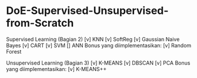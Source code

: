 # DoE-Supervised-Unsupervised-from-Scratch

Supervised Learning (Bagian 2)
[v] KNN
[v] SoftReg
[v] Gaussian Naive Bayes
[v] CART
[v] SVM
[] ANN
Bonus yang diimplementasikan:
[v] Random Forest

Unsupervised Learning (Bagian 3)
[v] K-MEANS
[v] DBSCAN
[v] PCA
Bonus yang diimplementasikan:
[v] K-MEANS++
